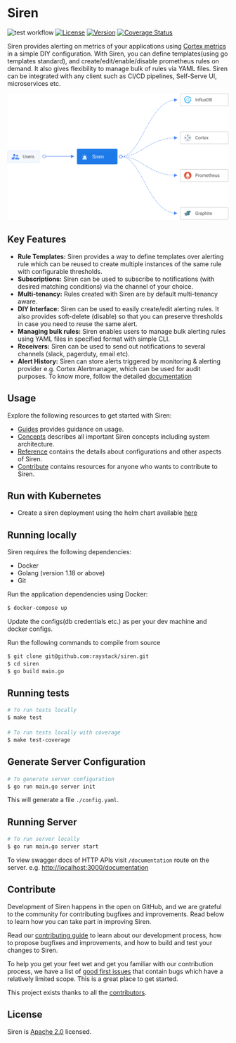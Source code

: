 # Siren

![test workflow](https://github.com/raystack/siren/actions/workflows/test.yaml/badge.svg)
[![License](https://img.shields.io/badge/License-Apache%202.0-blue.svg?logo=apache)](LICENSE)
[![Version](https://img.shields.io/github/v/release/raystack/siren?logo=semantic-release)](Version)
[![Coverage Status](https://coveralls.io/repos/github/raystack/siren/badge.svg?branch=main)](https://coveralls.io/github/raystack/siren?branch=main)

Siren provides alerting on metrics of your applications using [Cortex metrics](https://cortexmetrics.io/) in a simple
DIY configuration. With Siren, you can define templates(using go templates standard), and create/edit/enable/disable
prometheus rules on demand. It also gives flexibility to manage bulk of rules via YAML files. Siren can be integrated
with any client such as CI/CD pipelines, Self-Serve UI, microservices etc.

<p align="center"><img src="./docs/static/img/overview.svg" /></p>

## Key Features

- **Rule Templates:** Siren provides a way to define templates over alerting rule which can be reused to create multiple instances of the same rule with configurable thresholds.
- **Subscriptions:** Siren can be used to subscribe to notifications (with desired matching conditions) via the channel of your choice.
- **Multi-tenancy:** Rules created with Siren are by default multi-tenancy aware.
- **DIY Interface:** Siren can be used to easily create/edit alerting rules. It also provides soft-delete (disable) so that you can preserve thresholds in case you need to reuse the same alert.
- **Managing bulk rules:** Siren enables users to manage bulk alerting rules using YAML files in specified format with simple CLI.
- **Receivers:** Siren can be used to send out notifications to several channels (slack, pagerduty, email etc).
- **Alert History:** Siren can store alerts triggered by monitoring & alerting provider e.g. Cortex Alertmanager, which can be used for audit purposes.
  To know more, follow the detailed [documentation](docs)

## Usage

Explore the following resources to get started with Siren:

- [Guides](docs/guides/overview.md) provides guidance on usage.
- [Concepts](docs/concepts/overview.md) describes all important Siren concepts including system architecture.
- [Reference](docs/reference) contains the details about configurations and other aspects of Siren.
- [Contribute](docs/contribute/contribution.md) contains resources for anyone who wants to contribute to Siren.

## Run with Kubernetes

- Create a siren deployment using the helm chart available [here](https://github.com/raystack/charts/tree/main/stable/siren)

## Running locally

Siren requires the following dependencies:

- Docker
- Golang (version 1.18 or above)
- Git

Run the application dependencies using Docker:

```sh
$ docker-compose up
```

Update the configs(db credentials etc.) as per your dev machine and docker configs.

Run the following commands to compile from source

```sh
$ git clone git@github.com:raystack/siren.git
$ cd siren
$ go build main.go
```

## Running tests

```sh
# To run tests locally
$ make test

# To run tests locally with coverage
$ make test-coverage
```

## Generate Server Configuration

```sh
# To generate server configuration
$ go run main.go server init
```

This will generate a file `./config.yaml`.

## Running Server

```sh
# To run server locally
$ go run main.go server start
```

To view swagger docs of HTTP APIs visit `/documentation` route on the server.
e.g. [http://localhost:3000/documentation](http://localhost:3000/documentation)

## Contribute

Development of Siren happens in the open on GitHub, and we are grateful to the community for contributing bugfixes and
improvements. Read below to learn how you can take part in improving Siren.

Read our [contributing guide](docs/contribute/contribution.md) to learn about our development process, how to propose
bugfixes and improvements, and how to build and test your changes to Siren.

To help you get your feet wet and get you familiar with our contribution process, we have a list of
[good first issues](https://github.com/raystack/siren/labels/good%20first%20issue) that contain bugs which have a relatively
limited scope. This is a great place to get started.

This project exists thanks to all the [contributors](https://github.com/raystack/siren/graphs/contributors).

## License

Siren is [Apache 2.0](LICENSE) licensed.
